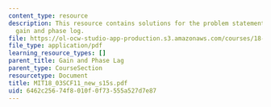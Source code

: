 ```yaml
---
content_type: resource
description: This resource contains solutions for the problem statements related to
  gain and phase log.
file: https://ol-ocw-studio-app-production.s3.amazonaws.com/courses/18-03sc-differential-equations-fall-2011/6462c25674f8010f0f73555a527d7e87_MIT18_03SCF11_new_s15s.pdf
file_type: application/pdf
learning_resource_types: []
parent_title: Gain and Phase Lag
parent_type: CourseSection
resourcetype: Document
title: MIT18_03SCF11_new_s15s.pdf
uid: 6462c256-74f8-010f-0f73-555a527d7e87
---
```

